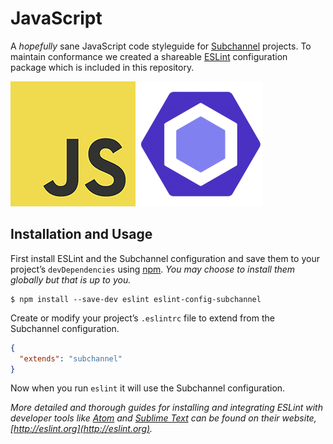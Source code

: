 # JavaScript

A _hopefully_ sane JavaScript code styleguide for [Subchannel](https://subchannel.io) projects. To maintain conformance we created a shareable [ESLint](http://eslint.org) configuration package which is included in this repository.

![](assets/javascript-logo.png)
![](assets/eslint-logo.png)

## Installation and Usage

First install ESLint and the Subchannel configuration and save them to your project’s `devDependencies` using [npm](https://npmjs.com). _You may choose to install them globally but that is up to you._

```
$ npm install --save-dev eslint eslint-config-subchannel
```

Create or modify your project’s `.eslintrc` file to extend from the Subchannel configuration.

```json
{
  "extends": "subchannel"
}
```

Now when you run `eslint` it will use the Subchannel configuration.

_More detailed and thorough guides for installing and integrating ESLint with developer tools like [Atom](https://atom.io) and [Sublime Text](https://www.sublimetext.com) can be found on their website, [http://eslint.org](http://eslint.org)._
